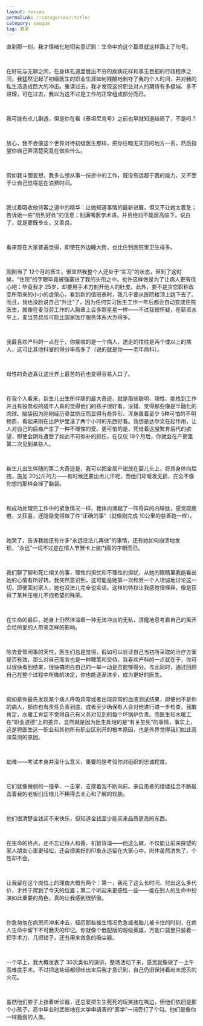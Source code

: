 ```yaml
---
layout: review
permalink: /:categories/:title/
category: sougua
tag: 摘录
---
```


直到那一刻，我才情绪化地切实意识到：生命中的这个篇章就这样画上了句号。

<br>

在好玩与无聊之间，在身体孔道里层出不穷的疾病花样和事无巨细的行政程序之间，我猛然记起了初级医生的职业生涯如何残酷地剥夺了我的个人时间，并对我的私生活造成巨大的冲击。重读过去，我才发现这份职业对人的期待有多极端、多不讲理，可在过去，我以为这不过是工作的正常组成部分而已。

<br>

我可能有点儿剧透，但是你在看《泰坦尼克号》之前也早就知道结局了，不是吗？

<br>

放心，我不会像这个世界对待初级医生那样，把你往暗无天日的地方一丢，然后指望你自己弄清楚究竟在做些什么。

<br>

假如我斗胆妄想，我多么想从事一份折中的工作，既没有远超于我的能力，又不至于让自己觉得是在浪费时间。

<br>

我试着吸收他待客之道中的精华：让她知道事情的最新进展，但又不让她太着急；告诉她一些“恰到好处”的信息；别满嘴医学术语，并且绝对不能居高临下。说白了，就是要既专业，又善良。

<br>

看来现在大家普遍觉得，即使在外边睡大街，也比住到医院里卫生得多。

<br>

刚刚当了 12个月的医生，很显然我整个人还处于“实习”的状态，但到了这时候，“住院”的字眼毕竟被强塞进了我的头衔之中。也许这样做是为了让病人更有信心吧：毕竟我才 25岁，却要用手术刀剖开他人的肚皮。此外，要不是贪恋职称改变所带来的小小的虚荣心，看到新的值班表时，我几乎要从医院楼顶上跳下去了。而且，我也没脸说自己“升迁”了，因为任何实习医生工作一年后都会自动变成住院医生，就像在麦当劳工作的人胸章上会多颗星星一样——不过我很怀疑，在薪资水平上，麦当劳叔叔可能比国家医疗服务体系大方得多。

<br>

我最喜欢产科的一点在于，你接收的是一个病人，送走的往往是两个或以上的病人，这可比其他科室的得分率高多了（说的就是你——老年病科）。

<br>

母性的奇迹真让这世界上最苦的药也变得容易入口了。

<br>

在我个人看来，新生儿出生所伴随的最大奇迹，就是那些聪明、理性、能找到工作并且有投票权的成年人真的觉得他们的孩子很好看，没错，觉得那些像是半融化的肉球、脑袋因为刚刚经历骨盆挤压而显得有些异形、浑身裹着至少 5种可怕的不明物质、看起来刚在比萨炉里滚了两个小时的东西好看。我想是达尔文在起作用，让人对自己的后裔产生了一种不理性的爱。更可怕的是，凭借着这股繁育后代的欲望，即使会阴处遭受了如此不可弥补的损伤，在仅仅 18个月后，你就会在产房里第二次见到某些人。

<br>

新生儿出生伴随的第二大奇迹是，我可以把金属产钳放在婴儿头上，将其身体向后拽，施加 20公斤的力——有时候还要出点儿汗呢，而他们却毫发无损，完全不像你想的那样会掉了脑袋。

<br>

和成功处理完工作中的紧急情况一样，我体内涌起了一阵奇异的内啡肽，感觉既疲倦，又狂喜，还隐隐觉得做了件“正确的事”（就像刚完成 10公里的慈善跑一样）。

<br>

她哭了，告诉我她还有许多“永远没法儿再做”的事情，还有她如何崩溃地发现，“永远”一词不过是在情人节贺卡上装门面的字眼而已。

<br>

我们聊了聊和死亡相关的事，理性的担忧和不理性的担忧，从她的眼睛里我能看出她的心情有所好转。我突然意识到，这可能是她第一次和另一个人坦诚地讨论这一切，即便面对家人，她也没法儿完全说实话。这样的特权让我感觉很怪异，像是获得了某种压根儿不抱希望的殊荣。

<br>

在生命的最后，她身上仍然洋溢着一种无法冲淡的无私，清醒地思考着自己的离开会给所爱的人带来怎样的影响。

<br>

除去爱管闲事的天性，医生们总是觉得，假如可以验证自己当初所采取的治疗方案是否有效，那么对自己而言也是一种鞭策和交待。我喜欢产科的一点就在于，你可以很快看到结果，很快搞明白自己的一举一动是否能够得分。与此同时，通过回顾自己在整个过程中所做的决定，你也能逐渐进步，成为更好的医生。

<br>

假如是你最先发现某个病人呼吸异常或者出现异常的血液测试结果，即便他不是你的病人，那你也有责任负责到底，或者至少确保有人会对他进行进一步检查。我敢肯定，水暖工肯定不觉得自己有义务对见到的每个坏锅炉负责。而医生和水暖工在“职业道德”上的差异，显然就是因为医生处理的是“有关生死”的事情，事实上，这是将医生这一职业和其他所有职业区别开的根本原因，也是外界觉得我们如此高深莫测的原因。

<br>

劫难——考试本身并没什么意义，重要的是考验你对组织的忠诚程度。

<br>

它们就像微弱的一撞拳、一击掌，支撑着我不断向前。来自患者的缕缕挂念不断敲击着我的老板们压根儿不稀得去关心和了解的软肋。

<br>

他们很清楚金钱买不来快乐，但知道金钱至少能买来品质更高的东西。

<br>

在生命的终点，还不忘记待人和善、机智诙谐——他这么做，不仅能让前来探望的家人朋友心里更轻松，还会把美好的印象永远留在大家心中。肉体虽然消失了，个性却不会。

<br>

让我留在这个岗位上的理由大概有两个：第一，我花了这么长时间、付出这么多代价，才终于爬到了今天的位置；第二个听起来更感性一些——能在别人的生命中扮演如此重要的角色，真的让我感到很骄傲。

<br>

你急匆匆在病房间冲来冲去，经历那些接生情况危急或者胎儿被卡住的时刻，在病人生命中留下不可磨灭的印记。你就像个低配版的超级英雄，万能口袋里只装着一把手术刀、几把钳子，还有用来救急的吸尘器。

<br>

一个早上，我大概发表了 30次类似的演讲，整场活动下来，感觉就像做了一上午高难度手术。不过把这些话都倾吐出来后我才意识到，自己仍旧保持着尚未熄灭的火花。

<br>

虽然他们脖子上挂着听诊器，还总爱把生生死死的玩笑挂在嘴边，但他们依旧是那个小孩子，高中毕业时武断地在大学申请表的“医学”一词旁打了个勾。他们是像你一样脆弱的人类。

